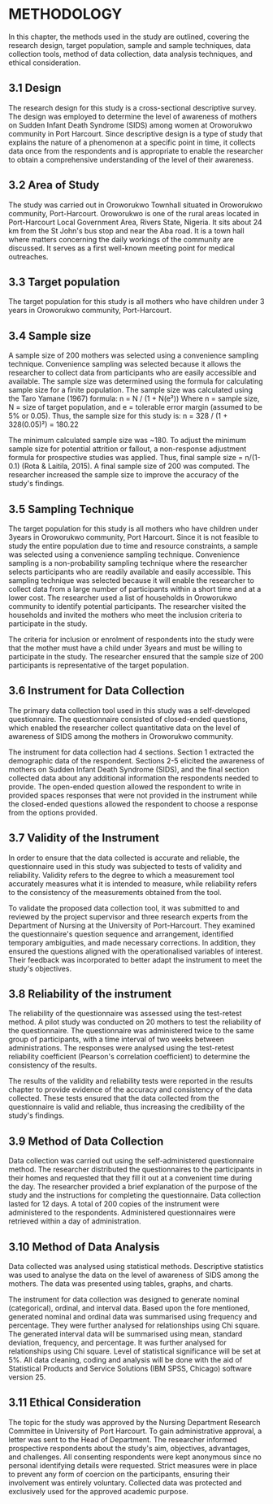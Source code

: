 # METHODOLOGY

In this chapter, the methods used in the study are outlined, covering the research design, target population, sample and sample techniques, data collection tools, method of data collection, data analysis techniques, and ethical consideration.

## 3.1 Design
The research design for this study is a cross-sectional descriptive survey. The design was employed to determine the level of awareness of mothers on Sudden Infant Death Syndrome (SIDS) among women at Oroworukwo community in Port Harcourt. Since descriptive design is a type of study that explains the nature of a phenomenon at a specific point in time, it collects data once from the respondents and is appropriate to enable the researcher to obtain a comprehensive understanding of the level of their awareness.

## 3.2 Area of Study
The study was carried out in Oroworukwo Townhall situated in Oroworukwo community, Port-Harcourt. Oroworukwo is one of the rural areas located in Port-Harcourt Local Government Area, Rivers State, Nigeria. It sits about 24 km from the St John's bus stop and near the Aba road. It is a town hall where matters concerning the daily workings of the community are discussed. It serves as a first well-known meeting point for medical outreaches.

## 3.3 Target population
The target population for this study is all mothers who have children under 3 years in Oroworukwo community, Port-Harcourt.

## 3.4 Sample size
A sample size of 200 mothers was selected using a convenience sampling technique. Convenience sampling was selected because it allows the researcher to collect data from participants who are easily accessible and available.
The sample size was determined using the formula for calculating sample size for a finite population. The sample size was calculated using the Taro Yamane (1967) formula:
n = N / (1 + N(e²))
Where n = sample size, N = size of target population, and e = tolerable error margin (assumed to be 5% or 0.05).
Thus, the sample size for this study is:
n = 328 / (1 + 328(0.05)²) = 180.22

The minimum calculated sample size was ~180. To adjust the minimum sample size for potential attrition or fallout, a non-response adjustment formula for prospective studies was applied. Thus, final sample size = n/(1-0.1) (Rota & Laitila, 2015). A final sample size of 200 was computed. The researcher increased the sample size to improve the accuracy of the study's findings.

## 3.5 Sampling Technique 
The target population for this study is all mothers who have children under 3years in Oroworukwo community, Port Harcourt. Since it is not feasible to study the entire population due to time and resource constraints, a sample was selected using a convenience sampling technique.
Convenience sampling is a non-probability sampling technique where the researcher selects participants who are readily available and easily accessible. This sampling technique was selected because it will enable the researcher to collect data from a large number of participants within a short time and at a lower cost.
The researcher used a list of households in Oroworukwo community to identify potential participants. The researcher visited the households and invited the mothers who meet the inclusion criteria to participate in the study.

The criteria for inclusion or enrolment of respondents into the study were that the mother must have a child under 3years and must be willing to participate in the study. The researcher ensured that the sample size of 200 participants is representative of the target population. 
## 3.6 Instrument for Data Collection
The primary data collection tool used in this study was a self-developed questionnaire. The questionnaire consisted of closed-ended questions, which enabled the researcher collect quantitative data on the level of awareness of SIDS among the mothers in Oroworukwo community.

The instrument for data collection had 4 sections. Section 1 extracted the demographic data of the respondent. Sections 2-5 elicited the awareness of mothers on Sudden Infant Death Syndrome (SIDS), and the final section collected data about any additional information the respondents needed to provide. The open-ended question allowed the respondent to write in provided spaces responses that were not provided in the instrument while the closed-ended questions allowed the respondent to choose a response from the options provided.

## 3.7 Validity of the Instrument
In order to ensure that the data collected is accurate and reliable, the questionnaire used in this study was subjected to tests of validity and reliability. Validity refers to the degree to which a measurement tool accurately measures what it is intended to measure, while reliability refers to the consistency of the measurements obtained from the tool.

To validate the proposed data collection tool, it was submitted to and reviewed by the project supervisor and three research experts from the Department of Nursing at the University of Port-Harcourt. They examined the questionnaire's question sequence and arrangement, identified temporary ambiguities, and made necessary corrections. In addition, they ensured the questions aligned with the operationalised variables of interest. Their feedback was incorporated to better adapt the instrument to meet the study's objectives.

## 3.8 Reliability of the instrument
The reliability of the questionnaire was assessed using the test-retest method. A pilot study was conducted on 20 mothers to test the reliability of the questionnaire. The questionnaire was administered twice to the same group of participants, with a time interval of two weeks between administrations. The responses were analysed using the test-retest reliability coefficient (Pearson's correlation coefficient) to determine the consistency of the results.

The results of the validity and reliability tests were reported in the results chapter to provide evidence of the accuracy and consistency of the data collected. These tests ensured that the data collected from the questionnaire is valid and reliable, thus increasing the credibility of the study's findings.

## 3.9 Method of Data Collection
Data collection was carried out using the self-administered questionnaire method. The researcher distributed the questionnaires to the participants in their homes and requested that they fill it out at a convenient time during the day. The researcher provided a brief explanation of the purpose of the study and the instructions for completing the questionnaire. Data collection lasted for 12 days. A total of 200 copies of the instrument were administered to the respondents. Administered questionnaires were retrieved within a day of administration.

## 3.10 Method of Data Analysis
Data collected was analysed using statistical methods. Descriptive statistics was used to analyse the data on the level of awareness of SIDS among the mothers. The data was presented using tables, graphs, and charts.

The instrument for data collection was designed to generate nominal (categorical), ordinal, and interval data. Based upon the fore mentioned, generated nominal and ordinal data was summarised using frequency and percentage. They were further analysed for relationships using Chi square. The generated interval data will be summarised using mean, standard deviation, frequency, and percentage. It was further analysed for relationships using Chi square. Level of statistical significance will be set at 5%. All data cleaning, coding and analysis will be done with the aid of Statistical Products and Service Solutions (IBM SPSS, Chicago) software version 25.

## 3.11 Ethical Consideration
The topic for the study was approved by the Nursing Department Research Committee in University of Port Harcourt. To gain administrative approval, a letter was sent to the Head of Department. The researcher informed prospective respondents about the study's aim, objectives, advantages, and challenges. All consenting respondents were kept anonymous since no personal identifying details were requested. Strict measures were in place to prevent any form of coercion on the participants, ensuring their involvement was entirely voluntary. Collected data was protected and exclusively used for the approved academic purpose.

